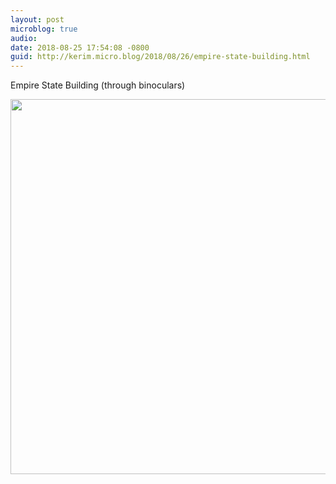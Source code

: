 ```yaml
---
layout: post
microblog: true
audio: 
date: 2018-08-25 17:54:08 -0800
guid: http://kerim.micro.blog/2018/08/26/empire-state-building.html
---
```

Empire State Building (through binoculars)

<img src="http://micro.oxus.net/uploads/2018/b93096c0ae.jpg" width="600" height="600" />
